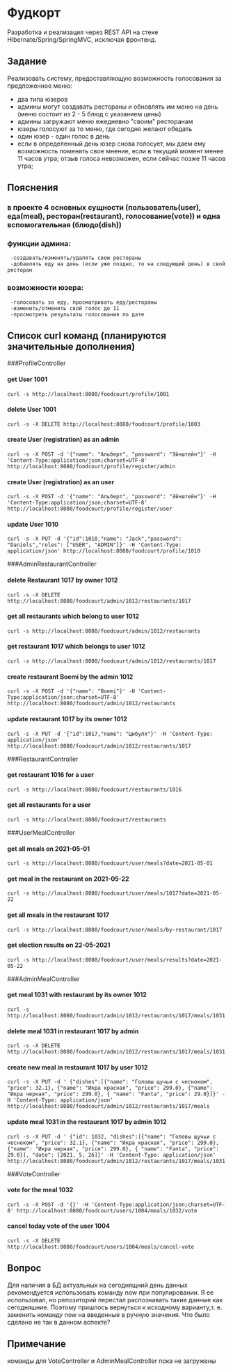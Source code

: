 # Фудкорт
Разработка и реализация через REST API на стеке Hibernate/Spring/SpringMVC, исключая фронтенд.
## Задание
Реализовать систему, предоставляющую возможность голосования за предложенное меню:
  - два типа юзеров
  - админы могут создавать рестораны и обновлять им меню на день (меню состоит из 2 - 5 блюд с указанием цены)
  - админы загружают меню ежедневно "своим" ресторанам
  - юзеры голосуют за то меню, где сегодня желают обедать
  - один юзер - один голос в день
  - если в определенный день юзер снова голосует,
      мы даем ему возможность поменять свое мнение, если в текущий момент менее 11 часов утра;
      отзыв голоса невозможен, если сейчас позже 11 часов утра;
## Пояснения
  ### в проекте 4 основных сущности (пользователь(user), еда(meal), ресторан(restaurant), голосование(vote)) и одна вспомогательная (блюдо(dish))
  ### функции админа:
     -создавать/изменять/удалять свои рестораны
     -добавлять еду на день (если уже поздно, то на следующий день) в свой ресторан
  ### возможности юзера:
     -голосовать за еду, просматривать еду/рестораны
     -изменить/отменить свой голос до 11
     -просмотреть результаты голосования по дате

## Список curl команд (планируются значительные дополнения)

###ProfileController
#### get User 1001  
`curl -s http://localhost:8080/foodcourt/profile/1001`
#### delete User 1001
`curl -s -X DELETE http://localhost:8080/foodcourt/profile/1003`
#### create User (registration) as an admin
`curl -s -X POST -d '{"name": "Альберт", "password": "Эйнштейн"}' -H 'Content-Type:application/json;charset=UTF-8' http://localhost:8080/foodcourt/profile/register/admin`
#### create User (registration) as an user
`curl -s -X POST -d '{"name": "Альберт", "password": "Эйнштейн"}' -H 'Content-Type:application/json;charset=UTF-8' http://localhost:8080/foodcourt/profile/register/user`
#### update User 1010
`curl -s -X PUT -d '{"id":1010,"name": "Jack","password": "Daniels","roles": ["USER", "ADMIN"]}' -H 'Content-Type: application/json' http://localhost:8080/foodcourt/profile/1010`

###AdminRestaurantController
#### delete Restaurant 1017 by owner 1012
`curl -s -X DELETE http://localhost:8080/foodcourt/admin/1012/restaurants/1017`
#### get all restaurants which belong to user 1012
`curl -s http://localhost:8080/foodcourt/admin/1012/restaurants`
#### get restaurant 1017 which belongs to user 1012
`curl -s http://localhost:8080/foodcourt/admin/1012/restaurants/1017`
#### create restaurant Boemi by the admin 1012
`curl -s -X POST -d '{"name": "Boemi"}' -H 'Content-Type:application/json;charset=UTF-8' http://localhost:8080/foodcourt/admin/1012/restaurants`
#### update restaurant 1017 by its owner 1012
`curl -s -X PUT -d '{"id":1017,"name": "Цибуля"}' -H 'Content-Type: application/json' http://localhost:8080/foodcourt/admin/1012/restaurants/1017`

###RestaurantController
#### get restaurant 1016 for a user
`curl -s http://localhost:8080/foodcourt/restaurants/1016`
#### get all restaurants for a user
`curl -s http://localhost:8080/foodcourt/restaurants`

###UserMealController
#### get all meals on 2021-05-01
`curl -s http://localhost:8080/foodcourt/user/meals?date=2021-05-01`
#### get meal in the restaurant on 2021-05-22
`curl -s http://localhost:8080/foodcourt/user/meals/1017?date=2021-05-22`
#### get all meals in the restaurant 1017
`curl -s http://localhost:8080/foodcourt/user/meals/by-restaurant/1017`
#### get election results on 22-05-2021
`curl -s http://localhost:8080/foodcourt/user/meals/results?date=2021-05-22`

###AdminMealController
#### get meal 1031 with restaurant by its owner 1012
`curl -s http://localhost:8080/foodcourt/admin/1012/restaurants/1017/meals/1031`
#### delete meal 1031 in restaurant 1017 by admin
`curl -s -X DELETE http://localhost:8080/foodcourt/admin/1012/restaurants/1017/meals/1031`
#### create new meal in restaurant 1017 by user 1012
`curl -s -X PUT -d ' {"dishes":[{"name": "Головы щучьи с чесноком", "price": 32.1}, {"name": "Икра красная", "price": 299.0}, {"name": "Икра черная", "price": 299.0}, { "name": "Fanta", "price": 29.0}]}' -H 'Content-Type: application/json' http://localhost:8080/foodcourt/admin/1012/restaurants/1017/meals`
#### update meal 1031 in the restaurant 1017 by admin 1012
`curl -s -X PUT -d ' {"id": 1032, "dishes":[{"name": "Головы щучьи с чесноком", "price": 32.1}, {"name": "Икра красная", "price": 299.0}, {"name": "Икра черная", "price": 299.0}, { "name": "Fanta", "price": 29.0}], "date": [2021, 5, 26]}' -H 'Content-Type: application/json' http://localhost:8080/foodcourt/admin/1012/restaurants/1017/meals/1031`

###VoteController
#### vote for the meal 1032
`curl -s -X POST -d '{}' -H 'Content-Type:application/json;charset=UTF-8' http://localhost:8080/foodcourt/users/1004/meals/1032/vote`
#### cancel today vote of the user 1004
`curl -s -X DELETE http://localhost:8080/foodcourt/users/1004/meals/cancel-vote`

## Вопрос
Для наличия в БД актуальных на сегоднящний день данных рекомендуется использовать команду now при популировании. Я ее использовал, но репозиторий перестал распознавать такие данные как сегодняшние. Поэтому пришлось вернуться к исходному варианту,т. е. заменить команду now на введенные в ручную значения. Что было сделано не так в данном аспекте?

## Примечание
команды для VoteController и AdminMealController пока не загружены
